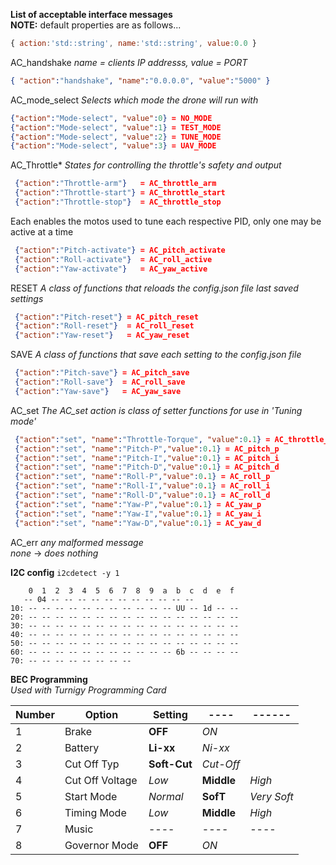 __List of acceptable interface messages__  
__NOTE:__ default properties are as follows...     
```javascript  
{ action:'std::string', name:'std::string', value:0.0 }  
```  
AC_handshake _name = clients IP addresss, value = PORT_  
```json  
{ "action":"handshake", "name":"0.0.0.0", "value":"5000" }  
```  
  
AC_mode_select  _Selects which mode the drone will run with_   
 ```json
 {"action":"Mode-select", "value":0} = NO_MODE
 {"action":"Mode-select", "value":1} = TEST_MODE
 {"action":"Mode-select", "value":2} = TUNE_MODE
 {"action":"Mode-select", "value":3} = UAV_MODE
 ```

 
AC_Throttle* _States for controlling the throttle's safety and output_   
```json 
 {"action":"Throttle-arm"}   = AC_throttle_arm   
 {"action":"Throttle-start"} = AC_throttle_start    
 {"action":"Throttle-stop"}  = AC_throttle_stop     
```
Each enables the motos used to tune each respective PID, only one may be active at a time    
```json
 {"action":"Pitch-activate"} = AC_pitch_activate  
 {"action":"Roll-activate"}  = AC_roll_active  
 {"action":"Yaw-activate"}   = AC_yaw_active  
```

RESET _A class of functions that reloads the config.json file last saved settings_     
```json 
 {"action":"Pitch-reset"} = AC_pitch_reset  
 {"action":"Roll-reset"}  = AC_roll_reset     
 {"action":"Yaw-reset"}   = AC_yaw_reset  
```

SAVE _A class of functions that save each setting to the config.json file_    
```json 
 {"action":"Pitch-save"} = AC_pitch_save   
 {"action":"Roll-save"}  = AC_roll_save  
 {"action":"Yaw-save"}   = AC_yaw_save  
```


AC_set  _The AC_set action is class of setter functions for use in 'Tuning mode'_   
```json
 {"action":"set", "name":"Throttle-Torque", "value":0.1} = AC_throttle_torque   
 {"action":"set", "name":"Pitch-P","value":0.1} = AC_pitch_p  
 {"action":"set", "name":"Pitch-I","value":0.1} = AC_pitch_i  
 {"action":"set", "name":"Pitch-D","value":0.1} = AC_pitch_d  
 {"action":"set", "name":"Roll-P","value":0.1} = AC_roll_p  
 {"action":"set", "name":"Roll-I","value":0.1} = AC_roll_i  
 {"action":"set", "name":"Roll-D","value":0.1} = AC_roll_d  
 {"action":"set", "name":"Yaw-P","value":0.1} = AC_yaw_p  
 {"action":"set", "name":"Yaw-I","value":0.1} = AC_yaw_i  
 {"action":"set", "name":"Yaw-D","value":0.1} = AC_yaw_d  
```

 AC_err _any malformed message_  
 _none_ -> _does nothing_   
 
 
__I2C config__   `i2cdetect -y 1`    
 ```
     0  1  2  3  4  5  6  7  8  9  a  b  c  d  e  f  
    -- 04 -- -- -- -- -- -- -- -- -- -- --   
10: -- -- -- -- -- -- -- -- -- -- -- UU -- 1d -- --    
20: -- -- -- -- -- -- -- -- -- -- -- -- -- -- -- --   
30: -- -- -- -- -- -- -- -- -- -- -- -- -- -- -- --  
40: -- -- -- -- -- -- -- -- -- -- -- -- -- -- -- --   
50: -- -- -- -- -- -- -- -- -- -- -- -- -- -- -- --   
60: -- -- -- -- -- -- -- -- -- -- -- 6b -- -- -- --  
70: -- -- -- -- -- -- -- --  
```

__BEC Programming__  
_Used with Turnigy Programming Card_    

| Number | Option | Setting |----|------|
|--------|--------|---------|----|------|
|   1    | Brake  | __OFF__  | _ON_ |     |    
|   2    | Battery  | __Li-xx__  | _Ni-xx_ |     |     
|   3    | Cut Off Typ  | __Soft-Cut__  | _Cut-Off_ |     |   
|   4    | Cut Off Voltage  | _Low_  | __Middle__ | _High_  |   
|   5    | Start Mode  | _Normal_  | __SofT__ | _Very Soft_  |    
|   6    | Timing Mode  | _Low_  | __Middle__ | _High_  |  |
|   7    | Music  | ---- | ---- |  ----   |  
|   8    | Governor Mode  | __OFF__  | _ON_ |     |  


